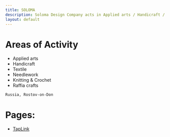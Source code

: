 ```yaml
---
title: SOLOMA
description: Soloma Design Company acts in Applied arts / Handicraft / Textile / Needlework / Knitting & Crochet / Raffia crafts
layout: default
---
```


# Areas of Activity

- Applied arts
- Handicraft
- Textile
- Needlework
- Knitting & Crochet
- Raffia crafts


```
Russia, Rostov-on-Don
```

# Pages:
- [TapLink]("https://taplink.soloma.design")
